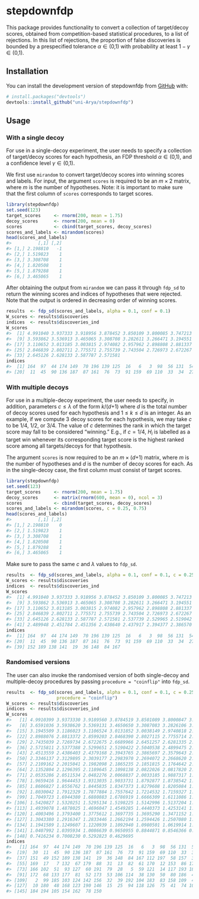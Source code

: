 
<!-- README.md is generated from README.Rmd. Please edit that file -->

# stepdownfdp

<!-- badges: start -->
<!-- badges: end -->

This package provides functionality to convert a collection of
target/decoy scores, obtained from competition-based statistical
procedures, to a list of rejections. In this list of rejections, the
proportion of false discoveries is bounded by a prespecified tolerance
*α* ∈ (0,1) with probability at least 1 − *γ* ∈ (0,1).

## Installation

You can install the development version of stepdownfdp from
[GitHub](https://github.com/) with:

``` r
# install.packages("devtools")
devtools::install_github("uni-Arya/stepdownfdp")
```

## Usage

### With a single decoy

For use in a single-decoy experiment, the user needs to specify a
collection of target/decoy scores for each hypothesis, an FDP threshold
*α* ∈ (0,1), and a confidence level *γ* ∈ (0,1).

We first use `mirandom` to convert target/decoy scores into winning
scores and labels. For input, the argument `scores` is required to be an
*m* × 2 matrix, where *m* is the number of hypotheses. Note: it is
important to make sure that the first column of `scores` corresponds to
target scores.

``` r
library(stepdownfdp)
set.seed(123)
target_scores     <- rnorm(200, mean = 1.75)
decoy_scores      <- rnorm(200, mean = 0)
scores            <- cbind(target_scores, decoy_scores)
scores_and_labels <- mirandom(scores)
head(scores_and_labels)
#>          [,1] [,2]
#> [1,] 2.198810   -1
#> [2,] 1.519823    1
#> [3,] 3.308708    1
#> [4,] 1.820508    1
#> [5,] 1.879288    1
#> [6,] 3.465065    1
```

After obtaining the output from `mirandom` we can pass it through
`fdp_sd` to return the winning scores and indices of hypotheses that
were rejected. Note that the output is ordered in decreasing order of
winning scores.

``` r
results  <- fdp_sd(scores_and_labels, alpha = 0.1, conf = 0.1)
W_scores <- results$discoveries
indices  <- results$discoveries_ind
W_scores
#>  [1] 4.991040 3.937333 3.918956 3.878452 3.850109 3.800085 3.747213 3.659104
#>  [9] 3.593862 3.536913 3.465065 3.308708 3.282611 3.266471 3.194551 3.118602
#> [17] 3.110652 3.013185 3.003815 2.974082 2.957962 2.898808 2.881337 2.859920
#> [25] 2.846839 2.802711 2.775571 2.755739 2.743504 2.726973 2.672267 2.668997
#> [33] 2.645126 2.628133 2.587787 2.571581
indices
#>  [1] 164  97  44 174 149  70 196 139 125  16   6   3  98  56 131  54  95 182  30
#> [20]  11  45  90 136 187  87 161  76  73  91 159  69 110  33  34  27  35
```

### With multiple decoys

For use in a multiple-decoy experiment, the user needs to specify, in
addition, parameters *c* ≤ *λ* of the form *k*/(*d*+1) where *d* is the
total number of decoy scores used for each hypothesis and 1 ≤ *k* ≤ *d*
is an integer. As an example, if we compute 3 decoy scores for each
hypothesis, we may take *c* to be 1/4, 1/2, or 3/4. The value of *c*
determines the rank in which the target score may fall to be considered
“winning.” E.g., if *c* = 1/4, *H*<sub>*i*</sub> is labelled as a target
win whenever its corresponding target score is the highest ranked score
among all targets/decoys for that hypothesis.

The argument `scores` is now required to be an *m* × (*d*+1) matrix,
where *m* is the number of hypotheses and *d* is the number of decoy
scores for each. As in the single-decoy case, the first column must
consist of target scores.

``` r
library(stepdownfdp)
set.seed(123)
target_scores     <- rnorm(200, mean = 1.75)
decoy_scores      <- matrix(rnorm(600, mean = 0), ncol = 3)
scores            <- cbind(target_scores, decoy_scores)
scores_and_labels <- mirandom(scores, c = 0.25, 0.75)
head(scores_and_labels)
#>          [,1] [,2]
#> [1,] 2.198810    0
#> [2,] 1.519823    1
#> [3,] 3.308708    1
#> [4,] 1.820508    1
#> [5,] 1.879288    1
#> [6,] 3.465065    1
```

Make sure to pass the same *c* and *λ* values to `fdp_sd`.

``` r
results  <- fdp_sd(scores_and_labels, alpha = 0.1, conf = 0.1, c = 0.25, lambda = 0.75)
W_scores <- results$discoveries
indices  <- results$discoveries_ind
W_scores
#>  [1] 4.991040 3.937333 3.918956 3.878452 3.850109 3.800085 3.747213 3.659104
#>  [9] 3.593862 3.536913 3.465065 3.308708 3.282611 3.266471 3.194551 3.118602
#> [17] 3.110652 3.013185 3.003815 2.974082 2.957962 2.898808 2.881337 2.859920
#> [25] 2.846839 2.802711 2.775571 2.755739 2.743504 2.726973 2.672267 2.668997
#> [33] 2.645126 2.628133 2.587787 2.571581 2.537739 2.529965 2.519042 2.504054
#> [41] 2.489948 2.451784 2.451356 2.438640 2.437917 2.394377 2.386570
indices
#>  [1] 164  97  44 174 149  70 196 139 125  16   6   3  98  56 131  54  95 182  30
#> [20]  11  45  90 136 187  87 161  76  73  91 159  69 110  33  34  27  35 151  49
#> [39] 152 189 138 141  19  36 148  84 167
```

### Randomised versions

The user can also invoke the randomised version of both single-decoy and
multiple-decoy procedures by passing `procedure = "coinflip"` into
`fdp_sd`.

``` r
results  <- fdp_sd(scores_and_labels, alpha = 0.1, conf = 0.1, c = 0.25, lambda = 0.75, 
                   procedure = "coinflip")
W_scores <- results$discoveries
indices  <- results$discoveries_ind
W_scores
#>   [1] 4.9910399 3.9373330 3.9189560 3.8784519 3.8501089 3.8000847 3.7472134
#>   [8] 3.6591036 3.5938620 3.5369131 3.4650650 3.3087083 3.2826106 3.2664706
#>  [15] 3.1945509 3.1186023 3.1106524 3.0131852 3.0038149 2.9740818 2.9579620
#>  [22] 2.8988076 2.8813372 2.8599203 2.8468390 2.8027115 2.7755714 2.7557385
#>  [29] 2.7435039 2.7269734 2.6722675 2.6689966 2.6451257 2.6281335 2.5877870
#>  [36] 2.5715811 2.5377388 2.5299651 2.5190422 2.5040538 2.4899475 2.4517843
#>  [43] 2.4513559 2.4386403 2.4379168 2.3943765 2.3865697 2.3579643 2.3507088
#>  [50] 2.3346137 2.3129895 2.3039177 2.2983970 2.2694072 2.2668620 2.2478505
#>  [57] 2.2109162 2.2015041 2.1982098 2.1865235 2.1851815 2.1764642 2.1507715
#>  [64] 2.1352804 2.1296395 2.1189645 2.1098138 2.0822026 2.0817820 2.0604807
#>  [71] 2.0535286 2.0511534 2.0482276 2.0068837 2.0033185 1.9887317 1.9853866
#>  [78] 1.9659416 1.9644453 1.9313035 1.9033731 1.8792877 1.8738542 1.8676466
#>  [85] 1.8606827 1.8556762 1.8445835 1.8347373 1.8279608 1.8205084 1.8152930
#>  [92] 1.8030042 1.7912329 1.7877884 1.7557642 1.7214532 1.7159327 1.7071295
#>  [99] 1.7049723 1.6944380 1.6880883 1.6786919 1.6666309 1.6111086 1.5528241
#> [106] 1.5420827 1.5320251 1.5295134 1.5198225 1.5142996 1.5137204 1.5033081
#> [113] 1.4939078 1.4878025 1.4696047 1.4549285 1.4440373 1.4253141 1.4024574
#> [120] 1.4003496 1.3793400 1.3775612 1.3697735 1.3695290 1.3471152 1.3331424
#> [127] 1.3043380 1.2916347 1.2833446 1.2662194 1.2594426 1.2507080 1.2190935
#> [134] 1.1941589 1.1249607 1.1220939 1.1092940 1.0980501 1.0619914 1.0552930
#> [141] 1.0407992 1.0395934 1.0086639 0.9650955 0.8844871 0.8546366 0.7983814
#> [148] 0.7416234 0.7008230 0.5292823 0.4629695
indices
#>   [1] 164  97  44 174 149  70 196 139 125  16   6   3  98  56 131  54  95 182
#>  [19]  30  11  45  90 136 187  87 161  76  73  91 159  69 110  33  34  27  35
#>  [37] 151  49 152 189 138 141  19  36 148  84 167 112 197  58 157  37  92 115
#>  [55] 169  17   7 132  67 179  88  31  13  82  61 170  12 153  86 178  66 116
#>  [73] 166 102  51  93 127  60 191  79  28   5  59 121  14 117 193 188 128   4
#>  [91] 172  68 133 177  81  52 173  53 106 114  38 130  50  80 186  42  22  85
#> [109]   2  99 185 103 124 142 156  32  39 192 104 183  83 158 109  40  47 165
#> [127]  10 180  48 168 123 190 146  15  25  94 118 126  75  41  74 101 175 107
#> [145] 184 194 105 154 162  78 150
```
